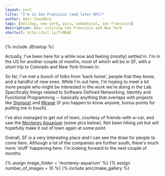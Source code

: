 ```yaml
---
layout: post
title: "I'm in San Francisco (and later NYC)"
author: Amir Chaudhry
tags: [holiday, new york, pics, sabbatical, san francisco]
description: Amir visiting San Francisco and New York
shorturl: http://bit.ly/TrM6AE
---
```

{% include JB/setup %}

Actually, I've been here for a while now and feeling (mostly) settled in.  I'm in the US for another couple of months, most of which will be in SF, with a short trip to Colorado and New York thrown in.

So far, I've met a bunch of folks from 'back home', people that they know, and a handful of new ones.  While I'm out here, I'm hoping to meet a lot more people who might be interested in the work we're doing in the Lab.  Specifically things related to Software Defined Networking, Identity and Functional Programming -- basically anything that overlaps with projects like [Signpost][] and [Mirage][] (if you happen to know anyone, bonus points for putting me in touch).

[Signpost]: http://perscon.net/overview/signpost.html
[Mirage]: http://www.openmirage.org/

I've also managed to get out of town, courtesy of friends-with-a-car, and saw the [Monterey Aquarium][] (some pics below).  Not been hiking yet but will hopefully make it out of town again at some point.

[Monterey Aquarium]: http://www.montereybayaquarium.org/

Overall, SF is a very interesting place and I can see the draw for people to come here.  Although a lot of the companies are further south, there's much more 'stuff' happening here.  I'm looking forward to the next couple of months.

{% assign image_folder = 'monterey-aquarium' %}
{% assign number_of_images = 10 %}
{% include amc/make_gallery %}
